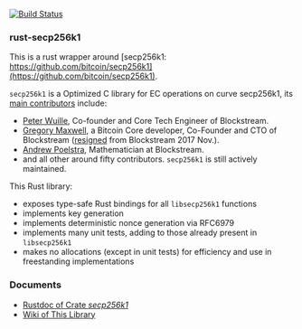 [![Build Status](https://travis-ci.org/garyyu/rust-secp256k1-zkp.png?branch=master)](https://travis-ci.org/garyyu/rust-secp256k1-zkp)

### rust-secp256k1

This is a rust wrapper around [secp256k1: https://github.com/bitcoin/secp256k1](https://github.com/bitcoin/secp256k1).

`secp256k1` is a Optimized C library for EC operations on curve secp256k1, its [main contributors](https://github.com/bitcoin/secp256k1/graphs/contributors) include:
* [Peter Wuille](https://www.linkedin.com/in/pieterwuille), Co-founder and Core Tech Engineer of Blockstream. 
* [Gregory Maxwell](https://github.com/gmaxwell), a Bitcoin Core developer, Co-Founder and CTO of Blockstream ([resigned](https://lists.linuxfoundation.org/pipermail/bitcoin-dev/2018-January/015586.html) from Blockstream 2017 Nov.).
* [Andrew Poelstra](https://www.linkedin.com/in/andrew-poelstra-958a75106/), Mathematician at Blockstream.
* and all other around fifty contributors.
`secp256k1` is still actively maintained.


This Rust library:
* exposes type-safe Rust bindings for all `libsecp256k1` functions
* implements key generation
* implements deterministic nonce generation via RFC6979
* implements many unit tests, adding to those already present in `libsecp256k1`
* makes no allocations (except in unit tests) for efficiency and use in freestanding implementations

### Documents
* [Rustdoc of Crate _secp256k1_](https://www.wpsoftware.net/rustdoc/secp256k1/)
* [Wiki of This Library](https://github.com/garyyu/rust-secp256k1-zkp/wiki)


